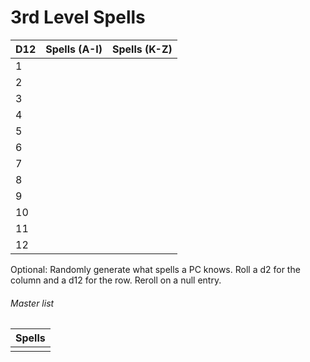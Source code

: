 ---
---

# 3rd Level Spells

|D12|Spells (A-I)|Spells (K-Z)|
|---|------------|------------|
|1|||
|2|||
|3|||
|4|||
|5|||
|6|||
|7|||
|8|||
|9|||
|10|||
|11|||
|12|||

Optional: Randomly generate what spells a PC knows. Roll a d2 for the column and a d12 for the row. Reroll on a null entry.

###### Master list

|Spells|
|------|
||

